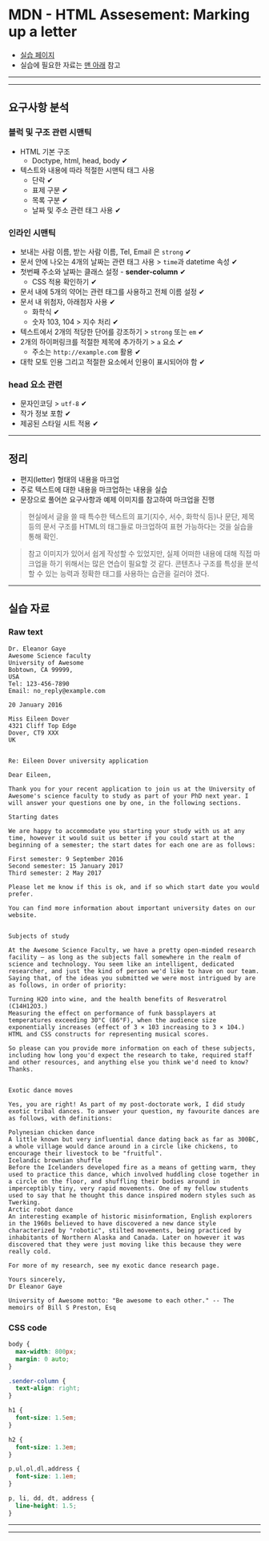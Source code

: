 # MDN - HTML Assesement: Marking up a letter

- [실습 페이지](https://developer.mozilla.org/ko/docs/Learn/HTML/Introduction_to_HTML/Marking_up_a_letter)
- 실습에 필요한 자료는 [맨 아래](#실습-자료) 참고

---
---

## 요구사항 분석

### 블럭 및 구조 관련 시맨틱

- HTML 기본 구조 
  - Doctype, html, head, body ✔
- 텍스트와 내용에 따라 적절한 시맨틱 태그 사용
  - 단락 ✔
  - 표제 구분 ✔
  - 목록 구분 ✔
  - 날짜 및 주소 관련 태그 사용 ✔

### 인라인 시맨틱

- 보내는 사람 이름, 받는 사람 이름, Tel, Email 은 `strong` ✔
- 문서 안에 나오는 4개의 날짜는 관련 태그 사용 > `time`과 datetime 속성 ✔
- 첫번째 주소와 날짜는 클래스 설정 - **sender-column** ✔
  - CSS 적용 확인하기 ✔
- 문서 내에 5개의 약어는 관련 태그를 사용하고 전체 이름 설정 ✔
- 문서 내 위첨자, 아래첨자 사용 ✔
  - 화학식 ✔
  - 숫자 103, 104 > 지수 처리 ✔
- 텍스트에서 2개의 적당한 단어를 강조하기 > `strong` 또는 `em` ✔
- 2개의 하이퍼링크를 적절한 제목에 추가하기 > `a` 요소 ✔
  - 주소는 `http://example.com` 활용 ✔
- 대학 모토 인용 그리고 적절한 요소에서 인용이 표시되어야 함 ✔

### head 요소 관련

- 문자인코딩 > `utf-8` ✔
- 작가 정보 포함 ✔
- 제공된 스타일 시트 적용 ✔

---

## 정리

- 편지(letter) 형태의 내용을 마크업
- 주로 텍스트에 대한 내용을 마크업하는 내용을 실습
- 문장으로 풀어쓴 요구사항과 예제 이미지를 참고하여 마크업을 진행

> 현실에서 글을 쓸 때 특수한 텍스트의 표기(지수, 서수, 화학식 등)나 문단, 제목 등의 문서 구조를 HTML의 태그들로 마크업하여 표현 가능하다는 것을 실습을 통해 확인.

> 참고 이미지가 있어서 쉽게 작성할 수 있었지만, 실제 어떠한 내용에 대해 직접 마크업을 하기 위해서는 많은 연습이 필요할 것 같다. 콘텐츠나 구조를 특성을 분석할 수 있는 능력과 정확한 태그를 사용하는 습관을 길러야 겠다. 

---

## 실습 자료

### Raw text

```
Dr. Eleanor Gaye
Awesome Science faculty
University of Awesome
Bobtown, CA 99999,
USA
Tel: 123-456-7890
Email: no_reply@example.com

20 January 2016

Miss Eileen Dover
4321 Cliff Top Edge
Dover, CT9 XXX
UK


Re: Eileen Dover university application

Dear Eileen,

Thank you for your recent application to join us at the University of Awesome's science faculty to study as part of your PhD next year. I will answer your questions one by one, in the following sections.

Starting dates

We are happy to accommodate you starting your study with us at any time, however it would suit us better if you could start at the beginning of a semester; the start dates for each one are as follows:

First semester: 9 September 2016
Second semester: 15 January 2017
Third semester: 2 May 2017

Please let me know if this is ok, and if so which start date you would prefer.

You can find more information about important university dates on our website.


Subjects of study

At the Awesome Science Faculty, we have a pretty open-minded research facility — as long as the subjects fall somewhere in the realm of science and technology. You seem like an intelligent, dedicated researcher, and just the kind of person we'd like to have on our team. Saying that, of the ideas you submitted we were most intrigued by are as follows, in order of priority:

Turning H2O into wine, and the health benefits of Resveratrol (C14H12O3.)
Measuring the effect on performance of funk bassplayers at temperatures exceeding 30°C (86°F), when the audience size exponentially increases (effect of 3 × 103 increasing to 3 × 104.)
HTML and CSS constructs for representing musical scores.

So please can you provide more information on each of these subjects, including how long you'd expect the research to take, required staff and other resources, and anything else you think we'd need to know? Thanks.


Exotic dance moves

Yes, you are right! As part of my post-doctorate work, I did study exotic tribal dances. To answer your question, my favourite dances are as follows, with definitions:

Polynesian chicken dance
A little known but very influential dance dating back as far as 300BC, a whole village would dance around in a circle like chickens, to encourage their livestock to be "fruitful".
Icelandic brownian shuffle
Before the Icelanders developed fire as a means of getting warm, they used to practice this dance, which involved huddling close together in a circle on the floor, and shuffling their bodies around in imperceptibly tiny, very rapid movements. One of my fellow students used to say that he thought this dance inspired modern styles such as Twerking.
Arctic robot dance
An interesting example of historic misinformation, English explorers in the 1960s believed to have discovered a new dance style characterized by "robotic", stilted movements, being practiced by inhabitants of Northern Alaska and Canada. Later on however it was discovered that they were just moving like this because they were really cold.

For more of my research, see my exotic dance research page.

Yours sincerely,
Dr Eleanor Gaye

University of Awesome motto: "Be awesome to each other." -- The memoirs of Bill S Preston, Esq
```

### CSS code

```css
body {
  max-width: 800px;
  margin: 0 auto;
}

.sender-column {
  text-align: right;
}

h1 {
  font-size: 1.5em;
}

h2 {
  font-size: 1.3em;
}

p,ul,ol,dl,address {
  font-size: 1.1em;
}

p, li, dd, dt, address {
  line-height: 1.5;
}
```

---
---